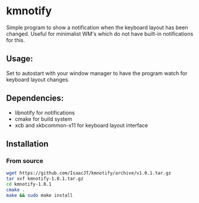 # kmnotify

Simple program to show a notification when the keyboard layout has been changed. Useful for minimalist WM's which do not have built-in notifications for this.

## Usage:
Set to autostart with your window manager to have the program watch for keyboard layout changes.

## Dependencies:
 - libnotify for notifications
 - cmake for build system
 - xcb and xkbcommon-x11 for keyboard layout interface

## Installation
### From source
```sh
wget https://github.com/IsaacJT/kmnotify/archive/v1.0.1.tar.gz
tar xvf kmnotify-1.0.1.tar.gz
cd kmnotify-1.0.1
cmake .
make && sudo make install
```



